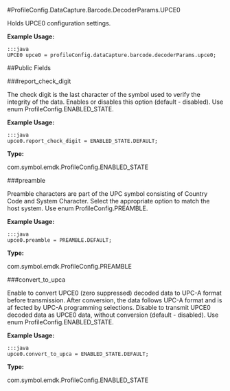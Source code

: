 #ProfileConfig.DataCapture.Barcode.DecoderParams.UPCE0

Holds UPCE0 configuration settings. 
 
 

**Example Usage:**
	
	:::java	
	UPCE0 upce0 = profileConfig.dataCapture.barcode.decoderParams.upce0;


##Public Fields

###report_check_digit

The check digit is the last character of the symbol used to verify the integrity of the data. 
 Enables or disables this option (default - disabled). 
 Use enum  ProfileConfig.ENABLED_STATE. 
 
 

**Example Usage:**
	
	:::java	
	upce0.report_check_digit = ENABLED_STATE.DEFAULT;


**Type:**

com.symbol.emdk.ProfileConfig.ENABLED_STATE

###preamble

Preamble characters are part of the UPC symbol consisting of Country Code and System Character. 
 Select the appropriate option to match the host system. 
 Use enum  ProfileConfig.PREAMBLE. 
 
 

**Example Usage:**
	
	:::java	
	upce0.preamble = PREAMBLE.DEFAULT;


**Type:**

com.symbol.emdk.ProfileConfig.PREAMBLE

###convert_to_upca

Enable to convert UPCE0 (zero suppressed) decoded data to UPC-A format before transmission. 
 After conversion, the data follows UPC-A format and is af fected by UPC-A programming selections. 
 Disable to transmit UPCE0 decoded data as UPCE0 data, without conversion (default - disabled). 
 Use enum  ProfileConfig.ENABLED_STATE. 
 
 

**Example Usage:**
	
	:::java	
	upce0.convert_to_upca = ENABLED_STATE.DEFAULT;


**Type:**

com.symbol.emdk.ProfileConfig.ENABLED_STATE

